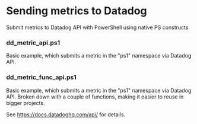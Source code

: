 # Sending metrics to Datadog
Submit metrics to Datadog API with PowerShell using native PS constructs

### dd_metric_api.ps1
Basic example, which submits a metric in the "ps1" namespace via Datadog API.

### dd_metric_func_api.ps1
Basic example, which submits a metric in the "ps1" namespace via Datadog API.
Broken down with a couple of functions, making it easier to reuse in bigger projects.

See https://docs.datadoghq.com/api/ for details.

